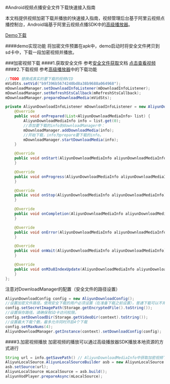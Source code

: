 #Android视频点播安全文件下载快速接入指南

本文档提供视频加密下载并播放的快速接入指南，视频管理后台基于阿里云视频点播控制台，Android端基于阿里云视频点播SDK中的[高级播放器](https://help.aliyun.com/document_detail/61910.html?spm=a2c4g.11186623.6.683.QSC6ZP)。

[Demo下载](./res/alisafeplayer-master.zip)

####demo实现功能
将加密文件预置在apk中，demo启动时将安全文件拷贝到sd卡中，下载一段加密视频并播放。

###加密视频下载
####1.获取安全文件
参考[安全文件获取](https://help.aliyun.com/document_detail/57920.html?spm=a2c4g.11186623.2.9.sHzlGa)文档
[点击查看视频](./res/file_download.m4v)
####2.下载视频
参考[高级播放器](https://help.aliyun.com/document_detail/61910.html?spm=a2c4g.11186623.6.683.QSC6ZP)中的下载功能

```java
//TODO 替换成真实的要下载的视频VID
mVidSts.setVid("b9f396b5674240bd8a38b9688a064968");
mDownloadManager.setDownloadInfoListener(mDownloadInfoListener);
mDownloadManager.setRefreshStsCallback(mRefreshStsCallback);
mDownloadManager.prepareDownloadMedia(mVidSts);

private AliyunDownloadInfoListener mDownloadInfoListener = new AliyunDownloadInfoListener() {
    @Override
    public void onPrepared(List<AliyunDownloadMediaInfo> list) {
        AliyunDownloadMediaInfo info = list.get(0);
        //添加要下载的info到downloadManager中：
        mDownloadManager.addDownloadMedia(info);
        //开始下载，info为prepare要下载的info。
        mDownloadManager.startDownloadMedia(info);
    }

    @Override
    public void onStart(AliyunDownloadMediaInfo aliyunDownloadMediaInfo) {
    }

    @Override
    public void onProgress(AliyunDownloadMediaInfo aliyunDownloadMediaInfo, int i) {
    }

    @Override
    public void onStop(AliyunDownloadMediaInfo aliyunDownloadMediaInfo) {
    }

    @Override
    public void onCompletion(AliyunDownloadMediaInfo aliyunDownloadMediaInfo) {
    }

    @Override
    public void onError(AliyunDownloadMediaInfo aliyunDownloadMediaInfo, int i, String s, String s1) {
    }

    @Override
    public void onWait(AliyunDownloadMediaInfo aliyunDownloadMediaInfo) {
    }

    @Override
    public void onM3u8IndexUpdate(AliyunDownloadMediaInfo aliyunDownloadMediaInfo, int i) {
    }
};
```

注意对DownloadManager的配置（安全文件的路径设置）

```java
AliyunDownloadConfig config = new AliyunDownloadConfig();
//设置加密文件路径。使用安全下载的用户必须设置（在准备下载之前设置），普通下载可以不用设置。
config.setSecretImagePath(Storage.getEncryptedFile().toString());
//设置保存路径。请确保有SD卡访问权限。
config.setDownloadDir(Storage.getVideoDir(context).toString());
//设置最大下载个数，最多允许同时开启4个下载
config.setMaxNums(4);
AliyunDownloadManager.getInstance(context).setDownloadConfig(config);
```

####3.加密视频播放
加密视频的播放可以通过高级播放器SDK播放本地资源的方式进行
```java
String url = info.getSavePath() // AliyunDownloadMediaInfo中获取加密视频下载路径
AliyunLocalSource.AliyunLocalSourceBuilder asb = new AliyunLocalSource.AliyunLocalSourceBuilder();
asb.setSource(url);
AliyunLocalSource mLocalSource = asb.build();
aliyunVodPlayer.prepareAsync(mLocalSource);
```
